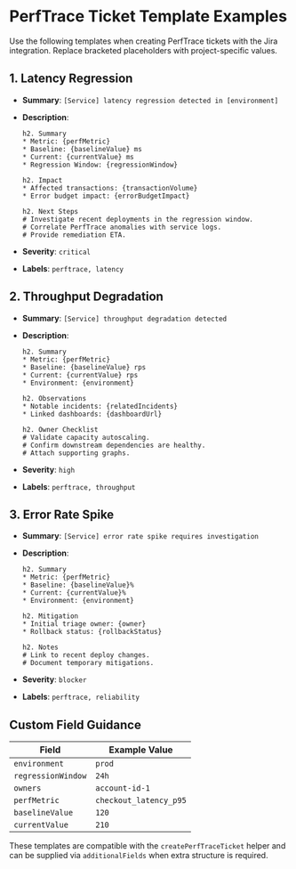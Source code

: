 # PerfTrace Ticket Template Examples

Use the following templates when creating PerfTrace tickets with the Jira integration. Replace bracketed placeholders with project-specific values.

## 1. Latency Regression

- **Summary**: `[Service] latency regression detected in [environment]`
- **Description**:

  ```
  h2. Summary
  * Metric: {perfMetric}
  * Baseline: {baselineValue} ms
  * Current: {currentValue} ms
  * Regression Window: {regressionWindow}

  h2. Impact
  * Affected transactions: {transactionVolume}
  * Error budget impact: {errorBudgetImpact}

  h2. Next Steps
  # Investigate recent deployments in the regression window.
  # Correlate PerfTrace anomalies with service logs.
  # Provide remediation ETA.
  ```

- **Severity**: `critical`
- **Labels**: `perftrace, latency`

## 2. Throughput Degradation

- **Summary**: `[Service] throughput degradation detected`
- **Description**:

  ```
  h2. Summary
  * Metric: {perfMetric}
  * Baseline: {baselineValue} rps
  * Current: {currentValue} rps
  * Environment: {environment}

  h2. Observations
  * Notable incidents: {relatedIncidents}
  * Linked dashboards: {dashboardUrl}

  h2. Owner Checklist
  # Validate capacity autoscaling.
  # Confirm downstream dependencies are healthy.
  # Attach supporting graphs.
  ```

- **Severity**: `high`
- **Labels**: `perftrace, throughput`

## 3. Error Rate Spike

- **Summary**: `[Service] error rate spike requires investigation`
- **Description**:

  ```
  h2. Summary
  * Metric: {perfMetric}
  * Baseline: {baselineValue}%
  * Current: {currentValue}%
  * Environment: {environment}

  h2. Mitigation
  * Initial triage owner: {owner}
  * Rollback status: {rollbackStatus}

  h2. Notes
  # Link to recent deploy changes.
  # Document temporary mitigations.
  ```

- **Severity**: `blocker`
- **Labels**: `perftrace, reliability`

## Custom Field Guidance

| Field              | Example Value          |
| ------------------ | ---------------------- |
| `environment`      | `prod`                 |
| `regressionWindow` | `24h`                  |
| `owners`           | `account-id-1`         |
| `perfMetric`       | `checkout_latency_p95` |
| `baselineValue`    | `120`                  |
| `currentValue`     | `210`                  |

These templates are compatible with the `createPerfTraceTicket` helper and can be supplied via `additionalFields` when extra structure is required.
